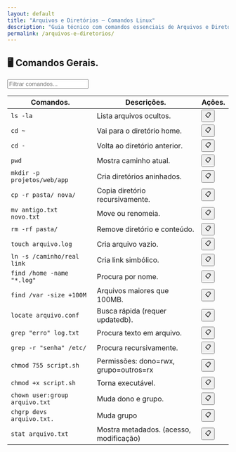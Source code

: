 ```yaml
---
layout: default
title: "Arquivos e Diretórios — Comandos Linux"
description: "Guia técnico com comandos essenciais de Arquivos e Diretórios. Copie, cole e use direto no terminal. Organizado por arquivos e diretórios."
permalink: /arquivos-e-diretorios/
---
```



<section>



<h2>🖥 Comandos Gerais.</h2>



<input type="text" oninput="filtrarLinhas(this.value)" placeholder="Filtrar comandos...">
<script>
function filtrarLinhas(termo) {
  const linhas = document.querySelectorAll('tbody tr');
  linhas.forEach(linha => {
    linha.style.display = linha.textContent.toLowerCase().includes(termo.toLowerCase()) ? '' : 'none';
  });
}
</script>


<div class="table-container">
<table class="evergreen-table">
  <thead>
    <tr>
      <th>Comandos.</th>
      <th>Descrições.</th>
      <th>Ações.</th>
    </tr>
  </thead>
  <tbody>
    <tr>
      <td data-label="Comando"><code>ls -la</code></td>
      <td data-label="Descrição">Lista arquivos ocultos.</td>
      <td data-label="Ação"><button class="copy-btn" data-command="ls -la">📋</button></td>
    </tr>
    <tr>
      <td data-label="Comando"><code>cd ~</code></td>
      <td data-label="Descrição">Vai para o diretório home.</td>
      <td data-label="Ação"><button class="copy-btn" data-command="cd ~">📋</button></td>
    </tr>
    <tr>
      <td data-label="Comando"><code>cd -</code></td>
      <td data-label="Descrição">Volta ao diretório anterior.</td>
      <td data-label="Ação"><button class="copy-btn" data-command="cd -">📋</button></td>
    </tr>
    <tr>
      <td data-label="Comando"><code>pwd</code></td>
      <td data-label="Descrição">Mostra caminho atual.</td>
      <td data-label="Ação"><button class="copy-btn" data-command="pwd">📋</button></td>
    </tr>
    <tr>
      <td data-label="Comando"><code>mkdir -p projetos/web/app</code></td>
      <td data-label="Descrição">Cria diretórios aninhados.</td>
      <td data-label="Ação"><button class="copy-btn" data-command="mkdir -p projetos/web/app">📋</button></td>
    </tr>
    <tr>
      <td data-label="Comando"><code>cp -r pasta/ nova/</code></td>
      <td data-label="Descrição">Copia diretório recursivamente.</td>
      <td data-label="Ação"><button class="copy-btn" data-command="cp -r pasta/ nova/">📋</button></td>
    </tr>
    <tr>
      <td data-label="Comando"><code>mv antigo.txt novo.txt</code></td>
      <td data-label="Descrição">Move ou renomeia.</td>
      <td data-label="Ação"><button class="copy-btn" data-command="mv antigo.txt novo.txt">📋</button></td>
    </tr>
    <tr>
      <td data-label="Comando"><code>rm -rf pasta/</code></td>
      <td data-label="Descrição">Remove diretório e conteúdo.</td>
      <td data-label="Ação"><button class="copy-btn" data-command="rm -rf pasta/">📋</button></td>
    </tr>
    <tr>
      <td data-label="Comando"><code>touch arquivo.log</code></td>
      <td data-label="Descrição">Cria arquivo vazio.</td>
      <td data-label="Ação"><button class="copy-btn" data-command="touch arquivo.log">📋</button></td>
    </tr>
    <tr>
      <td data-label="Comando"><code>ln -s /caminho/real link</code></td>
      <td data-label="Descrição">Cria link simbólico.</td>
      <td data-label="Ação"><button class="copy-btn" data-command="ln -s /caminho/real link">📋</button></td>
    </tr>
    <tr>
      <td data-label="Comando"><code>find /home -name "*.log"</code></td>
      <td data-label="Descrição">Procura por nome.</td>
      <td data-label="Ação"><button class="copy-btn" data-command="find /home -name &quot;*.log&quot;">📋</button></td>
    </tr>
    <tr>
      <td data-label="Comando"><code>find /var -size +100M</code></td>
      <td data-label="Descrição">Arquivos maiores que 100MB.</td>
      <td data-label="Ação"><button class="copy-btn" data-command="find /var -size +100M">📋</button></td>
    </tr>
    <tr>
      <td data-label="Comando"><code>locate arquivo.conf</code></td>
      <td data-label="Descrição">Busca rápida (requer updatedb).</td>
      <td data-label="Ação"><button class="copy-btn" data-command="locate arquivo.conf">📋</button></td>
    </tr>
    <tr>
      <td data-label="Comando"><code>grep "erro" log.txt</code></td>
      <td data-label="Descrição">Procura texto em arquivo.</td>
      <td data-label="Ação"><button class="copy-btn" data-command="grep &quot;erro&quot; log.txt">📋</button></td>
    </tr>
    <tr>
      <td data-label="Comando"><code>grep -r "senha" /etc/</code></td>
      <td data-label="Descrição">Procura recursivamente.</td>
      <td data-label="Ação"><button class="copy-btn" data-command="grep -r &quot;senha&quot; /etc/">📋</button></td>
    </tr>
    <tr>
      <td data-label="Comando"><code>chmod 755 script.sh</code></td>
      <td data-label="Descrição">Permissões: dono=rwx, grupo=outros=rx</td>
      <td data-label="Ação"><button class="copy-btn" data-command="chmod 755 script.sh">📋</button></td>
    </tr>
    <tr>
      <td data-label="Comando"><code>chmod +x script.sh</code></td>
      <td data-label="Descrição">Torna executável.</td>
      <td data-label="Ação"><button class="copy-btn" data-command="chmod +x script.sh">📋</button></td>
    </tr>
    <tr>
      <td data-label="Comando"><code>chown user:group arquivo.txt</code></td>
      <td data-label="Descrição">Muda dono e grupo.</td>
      <td data-label="Ação"><button class="copy-btn" data-command="chown user:group arquivo.txt">📋</button></td>
    </tr>
    <tr>
      <td data-label="Comando"><code>chgrp devs arquivo.txt.</code></td>
      <td data-label="Descrição">Muda grupo</td>
      <td data-label="Ação"><button class="copy-btn" data-command="chgrp devs arquivo.txt">📋</button></td>
    </tr>
    <tr>
      <td data-label="Comando"><code>stat arquivo.txt</code></td>
      <td data-label="Descrição">Mostra metadados. (acesso, modificação)</td>
      <td data-label="Ação"><button class="copy-btn" data-command="stat arquivo.txt">📋</button></td>
    </tr>
  </tbody>
</table>
</div>





</section>

